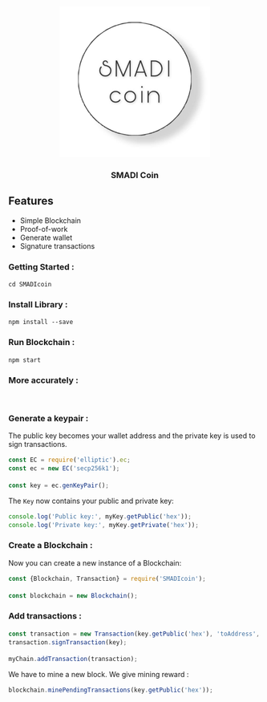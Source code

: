 <div align="center">
<a href="https://github.com/hasanahmadl/Cryptocurrency/edit/master" rel="SMADI coin">
<img width=300px height=300px src="SMADIcoin.jpeg" alt="logo"></a>
</div>

<h3 align="center">SMADI Coin</h3>

## Features

* Simple Blockchain
* Proof-of-work
* Generate wallet
* Signature transactions

### Getting Started :
```
cd SMADIcoin
```
### Install Library :
```
npm install --save
```
### Run Blockchain :
```
npm start
```
### More accurately :
<br />

### Generate a keypair :
The public key becomes your wallet address and the private key is used to sign transactions.
```js
const EC = require('elliptic').ec;
const ec = new EC('secp256k1');

const key = ec.genKeyPair();
```
The `Key` now contains your public and private key:

```js
console.log('Public key:', myKey.getPublic('hex'));
console.log('Private key:', myKey.getPrivate('hex'));
```

### Create a Blockchain :
Now you can create a new instance of a Blockchain:

```js
const {Blockchain, Transaction} = require('SMADIcoin');

const blockchain = new Blockchain();
```

### Add transactions :
```js
const transaction = new Transaction(key.getPublic('hex'), 'toAddress', 100);
transaction.signTransaction(key);

myChain.addTransaction(transaction);
```

We have to mine a new block. We give mining reward :

```js
blockchain.minePendingTransactions(key.getPublic('hex'));
```


